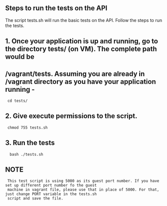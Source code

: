 
## Steps to run the tests on the API
  The script tests.sh will run the basic tests on the API. Follow the steps to run the tests.
   
   
  ## 1. Once your application is up and running, go to the directory tests/ (on VM). The complete path would be 
  ##   /vagrant/tests. Assuming you are already in /vagrant directory as you have your application running - 
     cd tests/
       
  ## 2. Give execute permissions to the script.
     chmod 755 tests.sh
   
  ## 3. Run the tests
      bash ./tests.sh
      
      
 ## NOTE
     This test script is using 5000 as its guest port number. If you have set up different port number fo the guest 
     machine in vagrant file, please use that in place of 5000. For that, just change PORT variable in the tests.sh 
     script and save the file.
  
